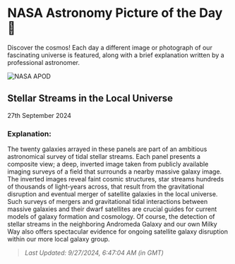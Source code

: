 
  # NASA Astronomy Picture of the Day 🌌

  Discover the cosmos! Each day a different image or photograph of our fascinating universe is featured, along with a brief explanation written by a professional astronomer.

![NASA APOD](https://apod.nasa.gov/apod/image/2409/SSSGreatestHits.png)

## Stellar Streams in the Local Universe

27th September 2024

### Explanation: 

The twenty galaxies arrayed in these panels are part of an ambitious astronomical survey of tidal stellar streams. Each panel presents a composite view; a deep, inverted image taken from publicly available imaging surveys of a field that surrounds a nearby massive galaxy image. The inverted images reveal faint cosmic structures, star streams hundreds of thousands of light-years across, that result from the gravitational disruption and eventual merger of satellite galaxies in the local universe. Such surveys of mergers and gravitational tidal interactions between massive galaxies and their dwarf satellites are crucial guides for current models of galaxy formation and cosmology. Of course, the detection of stellar streams in the neighboring Andromeda Galaxy and our own Milky Way also offers spectacular evidence for ongoing satellite galaxy disruption within our more local galaxy group.

> _Last Updated: 9/27/2024, 6:47:04 AM (in GMT)_
